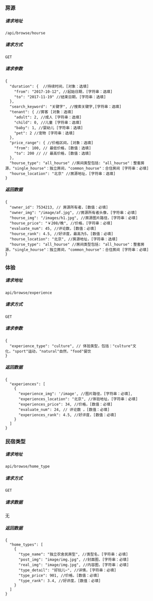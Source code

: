 ### 房源

##### 请求地址

`/api/browse/hourse`

##### 请求方式

`GET`

##### 请求参数

```
{
  "duration": {  //持续时间，[对象：选填]
    "from": "2017-10-12", //起始日期，[字符串：选填]
    "to": "2017-11-19" //结束日期，[字符串：选填]
  },
  "search_keyword": "关键字", //搜索关键字,[字符串：选填]
  "tenant": { //房客 [对象：选填]
    "adult": 2, //成人 [字符串：选填]
    "child": 0, //儿童 [字符串：选填]
    "baby": 1, //婴幼儿 [字符串：选填]
    "pet": 2 //宠物 [字符串：选填]
  },
  "price_range": { //价格区间，[对象：选填]
    "from": 100, // 最低价格，[数值：选填]
    "to": 200 // // 最高价格，[数值：选填]
  },
  "hourse_type": "all_hourse" //房间类型包括: "all_hourse"：整套房源，"single_hourse"：独立房间，"common_hourse"：合住房间 [字符串：必填]
  "hourse_location": "北京" //房源地址，[字符串：选填]
}
```

##### 返回数据

```
{
  "owner_id": 7534213, // 房源所有者，[数值：必填]
  "owner_img": "/image/af.jpg", //房源所有者头像，[字符串：必填]
  "hourse_img": "/images/h1.jpg", //房源图片路径，[字符串：必填]
  "hourse_price": "￥208/晚", //价格，[字符串：必填]
  "evaluate_num": 45, //评论数，[数值：必填]
  "hourse_rank": 4.5, //好评度，最高为5，[数值：必填]
  "hourse_location": "北京", //房源地址，[字符串：选填]
  "hourse_type": "all_hourse" //房间类型包括: "all_hourse"：整套房源，"single_hourse"：独立房间，"common_hourse"：合住房间 [字符串：必填]
}
```


### 体验

##### 请求地址

`api/browse/experience`

##### 请求方式

`GET`

##### 请求参数

```
{
  "experience_type": "culture", // 体验类型，包括："culture"文化，"sport"运动，"natural"自然，"food"餐饮
}
```

##### 返回数据

```
{
  "experiences": [
    {
      "experience_img": '/image', //图片路径，[字符串：必填],
      "experiences_location": "北京", //体验地址，[字符串：必填]
      "experiences_price": 34, //价格，[数值：必填]
      "evaluate_num": 24, // 评论数 ，[数值：必填]
      "experiences_rank": 4.5, //好评度，[数值：必填]
    }
  ]
}
```

### 民宿类型

##### 请求地址

`api/browse/home_type`

##### 请求方式
  
`GET`

##### 请求数据

无

##### 返回数据

```
{
  "home_types": [
    {
      "type_name": "独立农舍民房型", //类型名，[字符串：必填]
      "post_img": "image/img.jpg", //封面图，[字符串：必填]
      "real_img": "image/img.jpg", //内容图，[字符串：必填]
      "type_detail": "好玩儿~", //详情，[字符串：必填]
      "type_price": 901, //价格，[数值：必填]
      "type_rank": 3.4, //好评度，[数值：必填]
    }
  ]
}
```